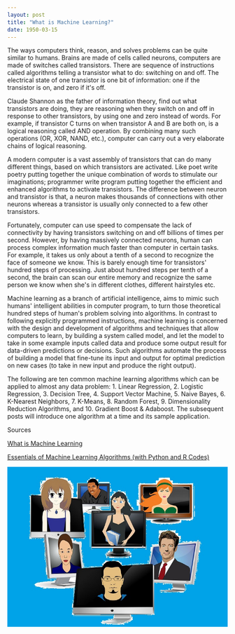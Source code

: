 ```yaml
---
layout: post
title: "What is Machine Learning?"
date: 1950-03-15
---
```


The ways computers think, reason, and solves problems can be quite similar to humans. Brains are made of cells called neurons, computers are made of switches called transistors. There are sequence of instructions called algorithms telling a transistor what to do: switching on and off. The electrical state of one transistor is one bit of information: one if the transistor is on, and zero if it's off. 

Claude Shannon as the father of information theory, find out what transistors are doing, they are reasoning when they switch on and off in response to other transistors, by using one and zero instead of words. For example, if transistor C turns on when transistor A and B are both on, is a logical reasoning called AND operation. By combining many such operations (OR, XOR, NAND, etc.), computer can carry out a very elaborate chains of logical reasoning. 

A modern computer is a vast assembly of transistors that can do many different things, based on which transistors are activated. Like poet write poetry putting together the unique combination of words to stimulate our imaginations; programmer write program putting together the efficient and enhanced algorithms to activate transistors. The difference between neuron and transistor is that, a neuron makes thousands of connections with other neurons whereas a transistor is usually only connected to a few other transistors.

Fortunately, computer can use speed to compensate the lack of connectivity by having transistors switching on and off billions of times per second. However, by having massively connected neurons, human can process complex information much faster than computer in certain tasks. For example, it takes us only about a tenth of a second to recognize the face of someone we know. This is barely enough time for transistors' hundred steps of processing. Just about hundred steps per tenth of a second, the brain can scan our entire memory and recognize the same person we know when she's in different clothes, different hairstyles etc. 

Machine learning as a branch of artificial intelligence, aims to mimic such humans' intelligent abilities in computer program, to turn those theoretical hundred steps of human's problem solving into algorithms. In contrast to following explicitly programmed instructions, machine learning is concerned with the design and development of algorithms and techniques that allow computers to learn, by building a system called model, and let the model to take in some example inputs called data and produce some output result for data-driven predictions or decisions. Such algorithms automate the process of building a model that fine-tune its input and output for optimal prediction on new cases (to take in new input and produce the right output). 

The following are ten common machine learning algorithms which can be applied to almost any data problem: 1. Linear Regression, 2. Logistic Regression, 3. Decision Tree, 4. Support Vector Machine, 5. Naive Bayes, 6. K-Nearest Neighbors, 7. K-Means, 8. Random Forest, 9. Dimensionality Reduction Algorithms, and 10. Gradient Boost & Adaboost. The subsequent posts will introduce one algorithm at a time and its sample application.  

Sources

[What is Machine Learning](http://www.igi-global.com/dictionary/machine-learning/17656)

[Essentials of Machine Learning Algorithms (with Python and R Codes)](http://www.analyticsvidhya.com/blog/2015/08/common-machine-learning-algorithms/)

![human computer](/img/hc.jpg)

